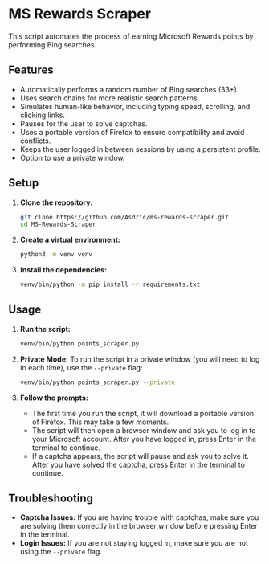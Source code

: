 
# MS Rewards Scraper

This script automates the process of earning Microsoft Rewards points by performing Bing searches.

## Features

*   Automatically performs a random number of Bing searches (33+).
*   Uses search chains for more realistic search patterns.
*   Simulates human-like behavior, including typing speed, scrolling, and clicking links.
*   Pauses for the user to solve captchas.
*   Uses a portable version of Firefox to ensure compatibility and avoid conflicts.
*   Keeps the user logged in between sessions by using a persistent profile.
*   Option to use a private window.

## Setup

1.  **Clone the repository:**
    ```bash
    git clone https://github.com/Asdric/ms-rewards-scraper.git
    cd MS-Rewards-Scraper
    ```

2.  **Create a virtual environment:**
    ```bash
    python3 -m venv venv
    ```

3.  **Install the dependencies:**
    ```bash
    venv/bin/python -m pip install -r requirements.txt
    ```

## Usage

1.  **Run the script:**
    ```bash
    venv/bin/python points_scraper.py
    ```

2.  **Private Mode:**
    To run the script in a private window (you will need to log in each time), use the `--private` flag:
    ```bash
    venv/bin/python points_scraper.py --private
    ```

3.  **Follow the prompts:**
    *   The first time you run the script, it will download a portable version of Firefox. This may take a few moments.
    *   The script will then open a browser window and ask you to log in to your Microsoft account. After you have logged in, press Enter in the terminal to continue.
    *   If a captcha appears, the script will pause and ask you to solve it. After you have solved the captcha, press Enter in the terminal to continue.

## Troubleshooting

*   **Captcha Issues:** If you are having trouble with captchas, make sure you are solving them correctly in the browser window before pressing Enter in the terminal.
*   **Login Issues:** If you are not staying logged in, make sure you are not using the `--private` flag.
